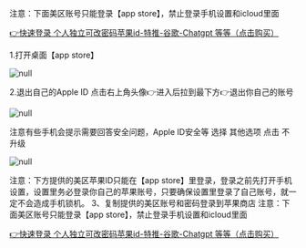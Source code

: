 注意：下面美区账号只能登录【app store】，禁止登录手机设置和icloud里面

[👉快速登录 个人独立可改密码苹果id-特推-谷歌-Chatgpt 等等（点击购买）](http://uuohh8.fk55.cn/)

1.打开桌面【app store】

![null](http://www.xiguajiasu.me/media/202303/2023-01-07_152341_2552730046685490902946825_20230316145314351726.png)

2.退出自己的Apple ID
点击右上角头像👉进入后拉到最下方👉退出你自己的账号

![null](http://www.xiguajiasu.me/media/202303/2023-01-07_152435_52900805321726864128616_20230316145326770410.png)

注意有些手机会提示需要回答安全问题，Apple ID安全等 选择 其他选项 点击 不升级

![null](http://www.xiguajiasu.me/media/202303/2023-01-07_154753_97282003324783056738084_20230316145337873195.jpeg)

注意：下方提供的美区苹果ID只能在【app store】里登录，登录之前先打开手机设置，设置里务必登录你自己的苹果账号，只要确保设置里登录了自己账号，就一定不会造成手机锁机。
3、复制提供的美区账号和密码登录到苹果商店
注意：下面美区账号只能登录【app store】，禁止登录手机设置和icloud里面

[👉快速登录 个人独立可改密码苹果id-特推-谷歌-Chatgpt 等等（点击购买）](http://uuohh8.fk55.cn/)